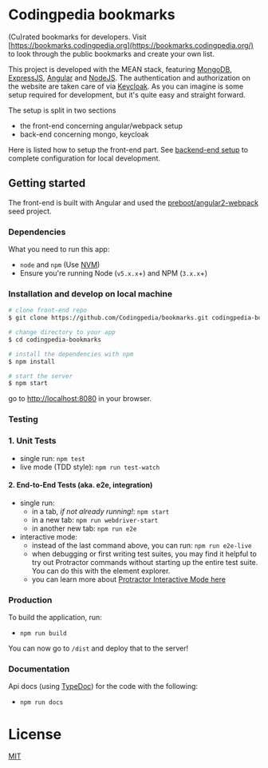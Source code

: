 
# Codingpedia bookmarks

(Cu)rated bookmarks for developers. Visit [https://bookmarks.codingpedia.org](https://bookmarks.codingpedia.org/) to look through the public bookmarks and create your own list.

This project is developed with the MEAN stack, featuring [MongoDB](https://docs.mongodb.com/manual/), [ExpressJS](https://expressjs.com/en/api.html), [Angular](https://angular.io/docs/ts/latest/) and [NodeJS](https://nodejs.org/en/docs/). The authentication and authorization
 on the website are taken care of via [Keycloak](http://www.keycloak.org/). As you can imagine is some setup required for development, but it's quite easy and straight forward.

The setup is split in two sections
* the front-end concerning angular/webpack setup
* back-end concerning mongo, keycloak

Here is listed how to setup the front-end part. See [backend-end setup](https://github.com/Codingpedia/bookmarks-api) to complete configuration for local development.

## Getting started

The front-end is built with Angular and used the [preboot/angular2-webpack](https://github.com/preboot/angular2-webpack) seed project.

### Dependencies

What you need to run this app:
* `node` and `npm` (Use [NVM](https://github.com/creationix/nvm))
* Ensure you're running Node (`v5.x.x`+) and NPM (`3.x.x`+)

### Installation and develop on local machine

```bash
# clone front-end repo
$ git clone https://github.com/Codingpedia/bookmarks.git codingpedia-bookmarks

# change directory to your app
$ cd codingpedia-bookmarks

# install the dependencies with npm
$ npm install

# start the server
$ npm start
```
go to [http://localhost:8080](http://localhost:8080) in your browser.

### Testing

### 1. Unit Tests

* single run: `npm test`
* live mode (TDD style): `npm run test-watch`

#### 2. End-to-End Tests (aka. e2e, integration)

* single run:
  * in a tab, *if not already running!*: `npm start`
  * in a new tab: `npm run webdriver-start`
  * in another new tab: `npm run e2e`
* interactive mode:
  * instead of the last command above, you can run: `npm run e2e-live`
  * when debugging or first writing test suites, you may find it helpful to try out Protractor commands without starting up the entire test suite. You can do this with the element explorer.
  * you can learn more about [Protractor Interactive Mode here](https://github.com/angular/protractor/blob/master/docs/debugging.md#testing-out-protractor-interactively)

### Production

To build the application, run:

* `npm run build`

You can now go to `/dist` and deploy that to the server!

### Documentation

Api docs (using [TypeDoc](http://typedoc.org/)) for the code with the following:

* `npm run docs`

# License

[MIT](/LICENSE)
